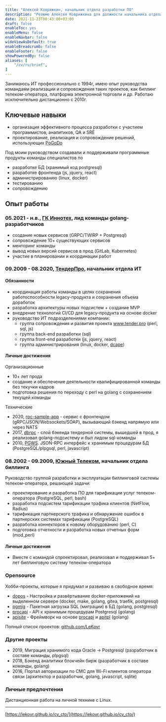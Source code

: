 ```yaml
---
title: "Алексей Коврижкин, начальник отдела разработки ПО"
description: "Резюме Алексея Коврижкина для должности начальника отдела разработки ПО"
date: 2021-11-23T00:43:00+03:00
draft: false
enableToc: yes
enableMenu: false
enableNavbar: false
wideViewAsDefault: true
enableBreadcrumb: false
enableFooter: false
showPoweredBy: false
aliases: [
    "/cv/ru/brief",
]
---
```


Занимаюсь ИТ профессионально с 1994г, имею опыт руководства командами реализации и сопровождения таких проектов, как биллинг телеком-оператора, платформа электронной торговли и др. Работаю исключительно дистанционно с 2010г.

## Ключевые навыки

* организация эффективного процесса разработки с участием программистов, аналитиков, QA и SRE
* проектирование, реализация и сопровождение решений, использующих [PoGoDo](pogodo)

Под моим руководством создавали и поддерживали программные продукты команды специалистов по

* разработке БД (хранимый код postgresql)
* разработке фронтенда (js, jquery, rеасt)
* администрированию (linux, docker)
* тестированию
* сопровождению

## Опыт работы

### 05.2021 - н.в., [ГК Иннотех](https://inno.tech), лид команды golang-разработчиков

* создание новых сервисов (GRPC/TWIRP + Postgresql)
* сопровождение 10+ существующих сервисов
* менторинг команды
* вывод новых версий сервисов в прод (GitLab, Kubernetes)
* участие в планировании и координации работ

### 09.2009 - 08.2020, [ТендерПро](https://tender.pro), начальник отдела ИТ

#### Обязанности

* координация работы команды в целях сохранения работоспособности legacy-продукта и сохранения объема доработок
* разработка архитектуры новых подсистем + создание MVP
* внедрение технологий CI/CD для legacy-продукта на основе docker
* руководство ИТ подразделениями компании:
  * группа сопровождения и развития проекта www.tender.pro (реrl, sql, js)
  * группа back-end разработки (sql)
  * группа front-end разработки (js, jquery, rеасt)
  * группа администрирования (linux, docker, [dcape](https://dopos.github.io/en/dcape/))

#### Личные достижения

Организационные

* 10+ лет прода
* создание и обеспечение деятельности квалифицированной команды без текучки кадров
* подготовка решения по переходу c perl на golang с сохранением текущей команды

Технические

* 2020, [rpc-sample-app](https://github.com/TenderPro/rpc-sample-app) - сервис с фронтендом (gRPC/JSON/Websockets/SOAP), вызывающий бэкенд напрямую или через NATS
* 2017, [dbrpc](https://github.com/LeKovr/dbrpc) - слой бэкенда тендерной системы, вышедшей в прод, я реализовал golang-подсистему и был лидом sql-команды
* 2010, [PGWS](https://github.com/LeKovr/pgws). JSON-RPC интерфейс к хранимым процедурам БД (PostgreSQL/plpgsql, реrl, jаvаsсript)

### 08.2002 - 09.2009, [Южный Телеком](//www.ugtel.ru), начальник отдела биллинга

Руководство группой разработки и эксплуатации биллинговой системы телеком-оператора, решающей задачи:

* проектирование и разработка ПО для тарификации услуг телеком-оператора (PostgreSQL, реrl, bash)
* разработка подсистем тарификации трафика клиентов (NetFlow, Radius)
* тарификация партнерского трафика и обнаружение ошибок в партнерских системах тарификации (PostgreSQL)
* разработка коннекторов к новому оборудованию (реrl, C)
* подготовка отчетности и разработка новых отчетных форм (mod_реrl)

#### Личные достижения

* Вместе с командой спроектировал, реализовал и поддерживал 5+ лет биллинговую систему телеком-оператора

### Opensource

Хобби-проекты, которые я придумал и развиваю в свободное время:

* [dopos](https://dopos.github.io/) - Настройка и развёртывание docker-приложений на выделенном сервере (docker, make, golang, gitea, traefik, postgresql)
* [pgmig](https://github.com/pgmig/pgmig) - Пакетная загрузка SQL (миграции) в БД (golang, postgresql)
* [procapi](https://github.com/apisite/procapi) - API к хранимым процедурам Postgresql (golang)
* [apisite](https://github.com/apisite/apisite) - Фреймворк на основе [procapi](https://github.com/apisite/procapi) и [apitpl](https://github.com/apisite/apitpl) (golang)

Полный список проектов: [github.com/LeKovr](https://github.com/LeKovr)

### Другие проекты

* 2019, Миграция хранимого кода Оrасlе -> Postgresql (разработчик в составе команды, plpgsql)
* 2018, Бэкенд аналитики блокчейн бирж (разработчик в составе команды, golang)
* 2016, Портал авторизации по СМС для Wi-Fi клиентов оператора связи (архитектор и разработчик, golang, jаvаsсript, sqlite)

### Личные предпочтения

Дистанционная работа на личной технике с Linux.

---

[https://lekovr.github.io/cv_cto/](https://lekovr.github.io/cv_cto/)
